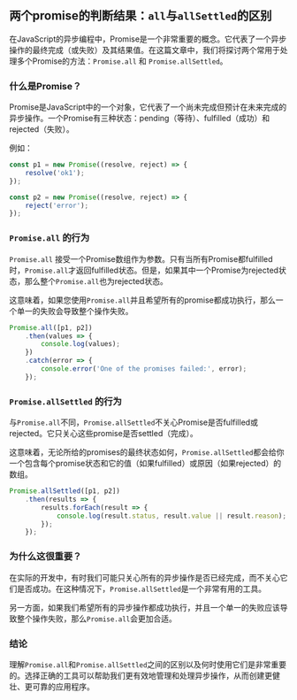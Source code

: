 ## 两个promise的判断结果：`all`与`allSettled`的区别

在JavaScript的异步编程中，Promise是一个非常重要的概念。它代表了一个异步操作的最终完成（或失败）及其结果值。在这篇文章中，我们将探讨两个常用于处理多个Promise的方法：`Promise.all` 和 `Promise.allSettled`。

### 什么是Promise？

Promise是JavaScript中的一个对象，它代表了一个尚未完成但预计在未来完成的异步操作。一个Promise有三种状态：pending（等待）、fulfilled（成功）和rejected（失败）。

例如：
```javascript
const p1 = new Promise((resolve, reject) => {
    resolve('ok1');
});

const p2 = new Promise((resolve, reject) => {
    reject('error');
});
```

### `Promise.all` 的行为

`Promise.all` 接受一个Promise数组作为参数。只有当所有Promise都fulfilled时，`Promise.all`才返回fulfilled状态。但是，如果其中一个Promise为rejected状态，那么整个`Promise.all`也为rejected状态。

这意味着，如果您使用`Promise.all`并且希望所有的promise都成功执行，那么一个单一的失败会导致整个操作失败。

```javascript
Promise.all([p1, p2])
    .then(values => {
        console.log(values);
    })
    .catch(error => {
        console.error('One of the promises failed:', error);
    });
```

### `Promise.allSettled` 的行为

与`Promise.all`不同，`Promise.allSettled`不关心Promise是否fulfilled或rejected。它只关心这些promise是否settled（完成）。

这意味着，无论所给的promises的最终状态如何，`Promise.allSettled`都会给你一个包含每个promise状态和它的值（如果fulfilled）或原因（如果rejected）的数组。

```javascript
Promise.allSettled([p1, p2])
    .then(results => {
        results.forEach(result => {
            console.log(result.status, result.value || result.reason);
        });
    });
```

### 为什么这很重要？

在实际的开发中，有时我们可能只关心所有的异步操作是否已经完成，而不关心它们是否成功。在这种情况下，`Promise.allSettled`是一个非常有用的工具。

另一方面，如果我们希望所有的异步操作都成功执行，并且一个单一的失败应该导致整个操作失败，那么`Promise.all`会更加合适。

### 结论

理解`Promise.all`和`Promise.allSettled`之间的区别以及何时使用它们是非常重要的。选择正确的工具可以帮助我们更有效地管理和处理异步操作，从而创建更健壮、更可靠的应用程序。
